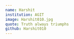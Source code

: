 ```yaml
---
name: Harshit
institution: AGIT
image: Harshit010.jpg
quote: Truth always triumphs
github: Harshit010
---
```

